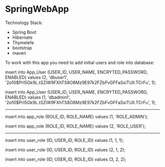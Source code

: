 # SpringWebApp
Technology Stack:
- Spring Boot
- Hibernate
- Thymelefe
- bootstrap
- maven



To work with this app you need to add initial users and role into database:

  insert into App_User (USER_ID, USER_NAME, ENCRYTED_PASSWORD, ENABLED)
  values (2, 'dbuser1', '$2a$10$PrI5Gk9L.tSZiW9FXhTS8O8Mz9E97k2FZbFvGFFaSsiTUIl.TCrFu', 1);

  insert into App_User (USER_ID, USER_NAME, ENCRYTED_PASSWORD, ENABLED)
  values (1, 'dbadmin1', '$2a$10$PrI5Gk9L.tSZiW9FXhTS8O8Mz9E97k2FZbFvGFFaSsiTUIl.TCrFu', 1);

  ---

  insert into app_role (ROLE_ID, ROLE_NAME)
  values (1, 'ROLE_ADMIN');

  insert into app_role (ROLE_ID, ROLE_NAME)
  values (2, 'ROLE_USER');

  ---

  insert into user_role (ID, USER_ID, ROLE_ID)
  values (1, 1, 1);

  insert into user_role (ID, USER_ID, ROLE_ID)
  values (2, 1, 2);

  insert into user_role (ID, USER_ID, ROLE_ID)
  values (3, 2, 2);
